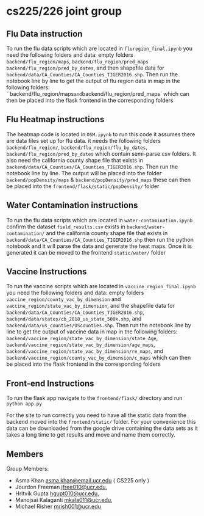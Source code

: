 # cs225/226 joint group

## Flu Data instruction

To run the flu data scripts which are located in `fluregion_final.ipynb` you need the following folders
and data: empty folders `backend/flu_region/maps`, `backend/flu_region/pred_maps` `backend/flu_region/pred_by_dates`, and then shapefile data for `backend/data/CA_Counties/CA_Counties_TIGER2016.shp`. Then run the notebook line by line to get the output of flu region data in map in the following folders: ``backend/flu_region/maps` and `backend/flu_region/pred_maps` which can then be placed into the flask frontend in the corresponding folders

## Flu Heatmap instructions

The heatmap code is located in `OSM.ipynb` to run this code it assumes there are data files set up for flu data. it needs the following folders `backend/flu_region/`, `backend/flu_region/flu_by_dates`, `backend/flu_region/pred_by_dates` which contain semi-parse csv folders. It also need the california county shape file that exists in `backend/data/CA_Counties/CA_Counties_TIGER2016.shp`. Then run the notebook line by line. The output will be placed into the folder `backend/popDensity/maps` & `backend/popDensity/pred_maps` these can then be placed into the `frontend/flask/static/popDensity/` folder

## Water Contamination instructions

To run the flu data scripts which are located in `water-contamination.ipynb` confirm the dataset `field_results.csv` exists in `backend/water-contamination/` and the california county shape file that exists in `backend/data/CA_Counties/CA_Counties_TIGER2016.shp` then run the python notebook and it will parse the data and generate the heat maps. Once it is generated it can be moved to the frontend `static/water/` folder

## Vaccine Instructions

To run the vaccine scripts which are located in `vaccine_region_final.ipynb` you need the following folders
and data: empty folders `vaccine_region/county_vac_by_dimension` and `vaccine_region/state_vac_by_dimension`, and the shapefile data for `backend/data/CA_Counties/CA_Counties_TIGER2016.shp`, `backend/data/states/cb_2018_us_state_500k.shp`, and `backend/data/us_counties/UScounties.shp`. Then run the notebook line by line to get the output of vaccine data in map in the following folders: `backend/vaccine_region/state_vac_by_dimension/state_Age`, `backend/vaccine_region/state_vac_by_dimension/age_maps`, `backend/vaccine_region/state_vac_by_dimension/re_maps`, and `backend/vaccine_region/county_vac_by_dimension/c_maps` which can then be placed into the flask frontend in the corresponding folders

## Front-end Instructions

To run the flask app navigate to the `frontend/flask/` directory and run `python app.py`

For the site to run correctly you need to have all the static data from the backend moved into the `frontend/static/` folder. For your convenience this data can be downloaded from the google drive containing the data sets as it takes a long time to get results and move and name them correctly.

## Members

Group Members:

* Asma Khan asma.khan@email.ucr.edu ( CS225 only )
* Jourdon Freeman jfree010@ucr.edu,
* Hritvik Gupta hgupt010@ucr.edu,
* Manojsai Kalaganti mkala011@ucr.edu,
* Michael Risher mrish001@ucr.edu
